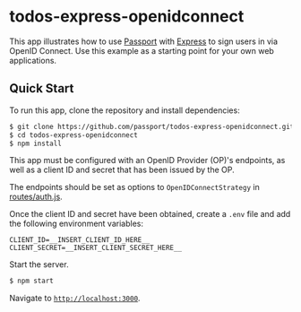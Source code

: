 # todos-express-openidconnect

This app illustrates how to use [Passport](https://www.passportjs.org/) with
[Express](https://expressjs.com/) to sign users in via OpenID Connect.  Use this
example as a starting point for your own web applications.

## Quick Start

To run this app, clone the repository and install dependencies:

```bash
$ git clone https://github.com/passport/todos-express-openidconnect.git
$ cd todos-express-openidconnect
$ npm install
```

This app must be configured with an OpenID Provider (OP)'s endpoints, as well as
a client ID and secret that has been issued by the OP.

The endpoints should be set as options to `OpenIDConnectStrategy` in
[routes/auth.js](https://github.com/passport/todos-express-openidconnect/blob/master/routes/auth.js#L8-L11).

Once the client ID and secret have been obtained, create a `.env` file and add
the following environment variables:

```
CLIENT_ID=__INSERT_CLIENT_ID_HERE__
CLIENT_SECRET=__INSERT_CLIENT_SECRET_HERE__
```

Start the server.

```bash
$ npm start
```

Navigate to [`http://localhost:3000`](http://localhost:3000).
